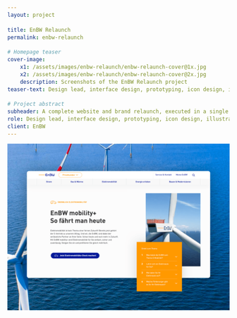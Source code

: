```yaml
---
layout: project

title: EnBW Relaunch
permalink: enbw-relaunch

# Homepage teaser
cover-image:
    x1: /assets/images/enbw-relaunch/enbw-relaunch-cover@1x.jpg
    x2: /assets/images/enbw-relaunch/enbw-relaunch-cover@2x.jpg
    description: Screenshots of the EnBW Relaunch project
teaser-text: Design lead, interface design, prototyping, icon design, illustraton

# Project abstract
subheader: A complete website and brand relaunch, executed in a single year.
role: Design lead, interface design, prototyping, icon design, illustraton
client: EnBW
---
```


![Image of the new EnBW website.](/assets/images/enbw-relaunch/enbw-relaunch-intro.png)